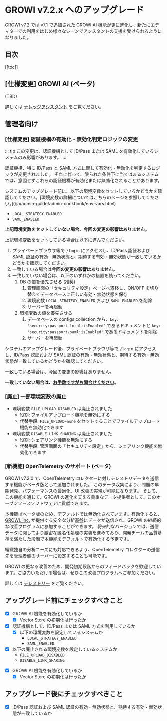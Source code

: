 # GROWI v7.2.x へのアップグレード

GROWI v7.2 では v7.1 で追加された GROWI AI 機能が更に進化し、新たにエディターでの利用をはじめ様々なシーンでアシスタントの支援を受けられるようになりました。


## 目次

[[toc]]


## [仕様変更] GROWI AI (ベータ)

(TBD)

詳しくは [ナレッジアシスタント](/ja/guide/features/ai-knowledge-assistant.html) をご覧ください。



## 管理者向け

### [仕様変更] 認証機構の有効化・無効化判定ロジックの変更

::: tip
この変更は、認証機構として ID/Pass または SAML を有効化しているシステムのみ影響があります。
:::

認証機構、特に ID/Pass と SAML 方式に関して有効化・無効化を判定するロジックが変更されました。
それに伴って、限られた条件下に当てはまるシステムでは、意図せずこれらの認証機構が有効化または無効化されることがあります。

<ContextualBlock context="docs-growi-org">
システムのアップグレード前に、以下の環境変数をセットしているかどうかを確認してください。[環境変数の詳細についてはこちらのページを参照してください。](/ja/admin-guide/admin-cookbook/env-vars.html)

- `LOCAL_STRATEGY_ENABLED`
- `SAML_ENABLED`

**上記環境変数をセットしていない場合、今回の変更の影響はありません。**

上記環境変数をセットしている場合は以下に進んでください。

1. プライベートブラウザ等で `/login` にアクセスし、ID/Pass 認証および SAML 認証の有効・無効状態と、期待する有効・無効状態が一致しているかどうかを確認してください。
1. 一致している場合は**今回の変更の影響はありません。**
1. 一致していない場合は、以下のいずれかの措置を執ってください。
    1. DB の値を優先させる (推奨)
        1. 管理画面の「セキュリティ設定」ページへ遷移し、ON/OFF を切り替えてデータベースに正しい有効・無効状態を保存
        1. 環境変数 `LOCAL_STRATEGY_ENABLED` および `SAML_ENABLED` を削除
        1. サーバーを再起動
    1. 環境変数の値を優先させる
        1. データベースの configs collection から、`key: 'security:passport-local:isEnabled'` であるドキュメントと `key: 'security:passport-saml:isEnabled'` であるドキュメントを削除
        1. サーバーを再起動

</ContextualBlock>

<ContextualBlock context="help-growi-cloud">

システムのアップグレード後、プライベートブラウザ等で `/login` にアクセスし、ID/Pass 認証および SAML 認証の有効・無効状態と、期待する有効・無効状態が一致しているかどうかを確認してください。

一致している場合は、今回の変更の影響はありません。

**一致していない場合は、[お手数ですがお問合せください](https://growi.cloud/contact)。**

</ContextualBlock>


<ContextualBlock context="docs-growi-org">

### [廃止] 一部環境変数の廃止

- 環境変数 `FILE_UPLOAD_DISABLED` は廃止されました
  - 役割: ファイルアップロード機能を無効にする
  - 代替手段: `FILE_UPLOAD=none` をセットすることでファイルアップロード機能を無効化できます
- 環境変数 `DISABLE_LINK_SHARING` は廃止されました
  - 役割: シェアリンク機能を無効にする
  - 代替手段: 管理画面の「セキュリティ設定」から、シェアリンク機能を無効化できます

</ContextualBlock>


<ContextualBlock context="docs-growi-org">

### [新機能] OpenTelemetry のサポート (ベータ)

GROWI v7.2.0 で、OpenTelemetry コレクターに対しテレメトリデータを送信する機能がベータ版として追加されました。
このデータ収集により、問題の早期発見、パフォーマンスの最適化、UI 改善の実現が可能になります。
そして、この機能を通じて、GROWI の進化を支える貴重なデータ提供者として、このオープンソースソフトウェアに貢献できます。

本機能はベータ版のため、デフォルトでは無効化されています。有効化すると、[GROWI, Inc.](https://growi.co.jp) が提供する安全な分析基盤にデータが送信され、GROWI の継続的な改善プログラムに参加することができます。
将来的なバージョンでは、送信データに関してより厳密な匿名化処理の実装を進めており、開発チームの品質基準を満たした段階で本機能をデフォルトで有効化する予定です。

組織独自の分析ニーズにも対応できるよう、OpenTelemetry コレクターの送信先を管理者側のサーバーに設定することも可能です。

GROWI の更なる改善のため、開発初期段階からのフィードバックを歓迎しています。ご協力いただける場合は、ぜひこの改善プログラムへご参加ください。

詳しくは [テレメトリー](/ja/admin-guide/telemetry.html) をご覧ください。

</ContextualBlock>




## アップグレード前にチェックすべきこと

<ContextualBlock context="docs-growi-org">

- [x] GROWI AI 機能を有効化しているか
  - [x] Vector Store の初期化は行ったか
- [x] 認証機構として、ID/Pass または SAML 方式を利用しているか
  - [x] 以下の環境変数を設定しているシステムか
    - `LOCAL_STRATEGY_ENABLED`
    - `SAML_ENABLED`
- [x] 以下の廃止される環境変数を設定しているシステムか
  - `FILE_UPLOAD_DISABLED`
  - `DISABLE_LINK_SHARING`

</ContextualBlock>

<ContextualBlock context="help-growi-cloud">

- [x] GROWI AI 機能を有効化しているか
  - [x] Vector Store の初期化は行ったか

</ContextualBlock>

<ContextualBlock context="help-growi-cloud">

## アップグレード後にチェックすべきこと

- [x] ID/Pass 認証および SAML 認証の有効・無効状態と、期待する有効・無効状態が一致しているか

</ContextualBlock>

